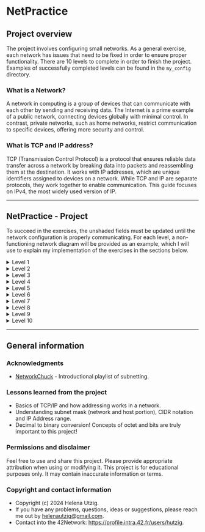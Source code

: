 # NetPractice

## Project overview

The project involves configuring small networks. As a general exercise, each network has issues that need to be fixed in order to ensure proper functionality. There are 10 levels to complete in order to finish the project. Examples of successfully completed levels can be found in the `my_config` directory.

### What is a Network?
A network in computing is a group of devices that can communicate with each other by sending and receiving data. The Internet is a prime example of a public network, connecting devices globally with minimal control. In contrast, private networks, such as home networks, restrict communication to specific devices, offering more security and control.

### What is TCP and IP address?
TCP (Transmission Control Protocol) is a protocol that ensures reliable data transfer across a network by breaking data into packets and reassembling them at the destination. It works with IP addresses, which are unique identifiers assigned to devices on a network. While TCP and IP are separate protocols, they work together to enable communication. This guide focuses on IPv4, the most widely used version of IP.

---

## NetPractice - Project

To succeed in the exercises, the unshaded fields must be updated until the network configuration is properly communicating. For each level, a non-functioning network diagram will be provided as an example, which I will use to explain my implementation of the exercises in the sections below.

<details>
  <summary>Level 1</summary>
  <br>

This level has a straightforward goal: ensure the devices that must direct communicate are in the same network. How to do it? Ensure the IP Addresses of each device are in the same range of possible IP addresses available for that network. Remember that the first and last IP are reserved for the Subnet Address and the Broadcast Address, so, anything else can be used if it is not yet assigned to a device.

For the Network A1-B1, the subnet mask is `255.255.255.0` (CIDR `/24`) which give us a total number of IP addresses of `256`. Host B has `104.97.23.12` as IP Address, therefore the Subnet Address is `104.97.23.0` and the Broadcast Address is `104.97.23.255`. That means that A1 can have any IP Address in this range (except the alreday taken). As the subnet mask is `/24`, only the last portion of the 32 bits IP would be different of each device inside that network.

In other case, C1-D1, the logic is similar, but because the subnet mask is `255.255.0.0` (CIDR `/16`), the only the first two octets (16 bits) of the IP Address would be the same in the IP Addresses of this network. To ensure that both hosts communicate between each other, their IP must be in the wide range (65.536) that this subnet mask allows - between `211.191.0.0` (Subnet Address) to `211.191.255.255` (Broadcast Address). Host C alreday has an IP Address (`211.191.223.75`), thus the Host D can have any IP from `211.191.0.1` to `211.191.255.254`.

  </details>

<details>
  <summary>Level 2</summary>
  <br>

example of level 

  </details>

<details>
  <summary>Level 3</summary>
  <br>

example of level 

  </details>

<details>
  <summary>Level 4</summary>
  <br>

example of level 

  </details>


<details>
  <summary>Level 5</summary>
  <br>

example of level 

  </details>


<details>
  <summary>Level 6</summary>
  <br>

example of level 

  </details>


<details>
  <summary>Level 7</summary>
  <br>

example of level 

  </details>

<details>
  <summary>Level 8</summary>
  <br>

example of level 

  </details>

<details>
  <summary>Level 9</summary>
  <br>

example of level 

  </details>


<details>
  <summary>Level 10</summary>
  <br>

example of level 

  </details>

---

## General information

### Acknowledgments

- [NetworkChuck](https://youtu.be/5WfiTHiU4x8?si=nG4YrKvgIwYG8EY_) - Introductional playlist of subnetting. 

### Lessons learned from the project

- Basics of TCP/IP and how addressing works in a network.
- Understanding subnet mask (network and host portion), CIDR notation and IP Address range.
- Decimal to binary conversion! Concepts of octet and bits are truly important to this project!

### Permissions and disclaimer

Feel free to use and share this project. Please provide appropriate attribution when using or modifying it. This project is for educational purposes only. It may contain inaccurate information or terms.

### Copyright and contact information

- Copyright (c) 2024 Helena Utzig.
- If you have any problems, questions, ideas or suggestions, please reach me out by helenautzig@gmail.com.
- Contact into the 42Network: https://profile.intra.42.fr/users/hutzig.
